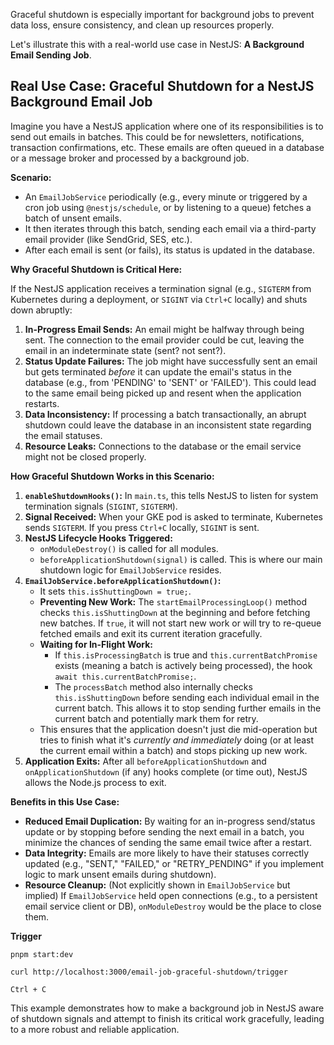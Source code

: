 Graceful shutdown is especially important for background jobs to prevent data loss, ensure consistency, and clean up resources properly.

Let's illustrate this with a real-world use case in NestJS: **A Background Email Sending Job**.

## Real Use Case: Graceful Shutdown for a NestJS Background Email Job

Imagine you have a NestJS application where one of its responsibilities is to send out emails in batches. This could be for newsletters, notifications, transaction confirmations, etc. These emails are often queued in a database or a message broker and processed by a background job.

**Scenario:**

- An `EmailJobService` periodically (e.g., every minute or triggered by a cron job using `@nestjs/schedule`, or by listening to a queue) fetches a batch of unsent emails.
- It then iterates through this batch, sending each email via a third-party email provider (like SendGrid, SES, etc.).
- After each email is sent (or fails), its status is updated in the database.

**Why Graceful Shutdown is Critical Here:**

If the NestJS application receives a termination signal (e.g., `SIGTERM` from Kubernetes during a deployment, or `SIGINT` via `Ctrl+C` locally) and shuts down abruptly:

1.  **In-Progress Email Sends:** An email might be halfway through being sent. The connection to the email provider could be cut, leaving the email in an indeterminate state (sent? not sent?).
2.  **Status Update Failures:** The job might have successfully sent an email but gets terminated _before_ it can update the email's status in the database (e.g., from 'PENDING' to 'SENT' or 'FAILED'). This could lead to the same email being picked up and resent when the application restarts.
3.  **Data Inconsistency:** If processing a batch transactionally, an abrupt shutdown could leave the database in an inconsistent state regarding the email statuses.
4.  **Resource Leaks:** Connections to the database or the email service might not be closed properly.

**How Graceful Shutdown Works in this Scenario:**

1.  **`enableShutdownHooks()`:** In `main.ts`, this tells NestJS to listen for system termination signals (`SIGINT`, `SIGTERM`).
2.  **Signal Received:** When your GKE pod is asked to terminate, Kubernetes sends `SIGTERM`. If you press `Ctrl+C` locally, `SIGINT` is sent.
3.  **NestJS Lifecycle Hooks Triggered:**
    - `onModuleDestroy()` is called for all modules.
    - `beforeApplicationShutdown(signal)` is called. This is where our main shutdown logic for `EmailJobService` resides.
4.  **`EmailJobService.beforeApplicationShutdown()`:**
    - It sets `this.isShuttingDown = true;`.
    - **Preventing New Work:** The `startEmailProcessingLoop()` method checks `this.isShuttingDown` at the beginning and before fetching new batches. If `true`, it will not start new work or will try to re-queue fetched emails and exit its current iteration gracefully.
    - **Waiting for In-Flight Work:**
      - If `this.isProcessingBatch` is true and `this.currentBatchPromise` exists (meaning a batch is actively being processed), the hook `await this.currentBatchPromise;`.
      - The `processBatch` method also internally checks `this.isShuttingDown` before sending each individual email in the current batch. This allows it to stop sending further emails in the current batch and potentially mark them for retry.
    - This ensures that the application doesn't just die mid-operation but tries to finish what it's _currently and immediately_ doing (or at least the current email within a batch) and stops picking up new work.
5.  **Application Exits:** After all `beforeApplicationShutdown` and `onApplicationShutdown` (if any) hooks complete (or time out), NestJS allows the Node.js process to exit.

**Benefits in this Use Case:**

- **Reduced Email Duplication:** By waiting for an in-progress send/status update or by stopping before sending the next email in a batch, you minimize the chances of sending the same email twice after a restart.
- **Data Integrity:** Emails are more likely to have their statuses correctly updated (e.g., "SENT," "FAILED," or "RETRY_PENDING" if you implement logic to mark unsent emails during shutdown).
- **Resource Cleanup:** (Not explicitly shown in `EmailJobService` but implied) If `EmailJobService` held open connections (e.g., to a persistent email service client or DB), `onModuleDestroy` would be the place to close them.

**Trigger**

```
pnpm start:dev

curl http://localhost:3000/email-job-graceful-shutdown/trigger

Ctrl + C
```

This example demonstrates how to make a background job in NestJS aware of shutdown signals and attempt to finish its critical work gracefully, leading to a more robust and reliable application.
